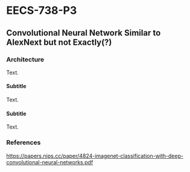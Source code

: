 # EECS-738-P3
## Convolutional Neural Network Similar to AlexNext but not Exactly(?)

### Architecture
Text.

#### Subtitle
Text.


#### Subtitle
Text.


### References
https://papers.nips.cc/paper/4824-imagenet-classification-with-deep-convolutional-neural-networks.pdf
